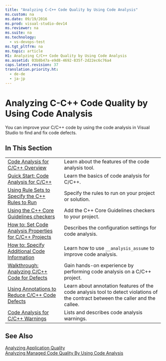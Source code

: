 ```yaml
---
title: "Analyzing C-C++ Code Quality by Using Code Analysis"
ms.custom: na
ms.date: 09/19/2016
ms.prod: visual-studio-dev14
ms.reviewer: na
ms.suite: na
ms.technology: 
  - vs-devops-test
ms.tgt_pltfrm: na
ms.topic: article
H1: Analyzing C/C++ Code Quality by Using Code Analysis
ms.assetid: 03b8b47a-e9d8-4692-835f-2d22ec6c76a4
caps.latest.revision: 37
translation.priority.ht: 
  - de-de
  - ja-jp
---
```

# Analyzing C-C++ Code Quality by Using Code Analysis
You can improve your C/C++ code by using the code analysis in Visual Studio to find and fix code defects.  
  
## In This Section  
  
|||  
|-|-|  
|[Code Analysis for C/C++ Overview](../vs140/Code-Analysis-for-C-C---Overview.md)|Learn about the features of the code analysis tool.|  
|[Quick Start: Code Analysis for C/C++](../vs140/Quick-Start--Code-Analysis-for-C-C--.md)|Learn the basics of code analysis for C/C++.|  
|[Using Rule Sets to Specify the C++ Rules to Run](../vs140/Using-Rule-Sets-to-Specify-the-C---Rules-to-Run.md)|Specify the rules to run on your project or solution.|  
|[Using the C++ Core Guidelines checkers](../vs140/Using-the-C---Core-Guidelines-checkers.md)|Add the C++ Core Guidelines checkers to your project.|  
|[How to: Set Code Analysis Properties for C/C++ Projects](../vs140/How-to--Set-Code-Analysis-Properties-for-C-C---Projects.md)|Describes the configuration settings for code analysis.|  
|[How to: Specify Additional Code Information](../vs140/How-to--Specify-Additional-Code-Information-by-Using-__analysis_assume.md)|Learn how to use `__analysis_assume` to improve code analysis.|  
|[Walkthrough: Analyzing C/C++ Code for Defects](../vs140/Walkthrough--Analyzing-C-C---Code-for-Defects.md)|Gain hands-on experience by performing code analysis on a C/C++ project.|  
|[Using Annotations to Reduce C/C++ Code Defects](../vs140/Using-SAL-Annotations-to-Reduce-C-C---Code-Defects.md)|Learn about annotation features of the code analysis tool to detect violations of the contract between the caller and the callee.|  
|[Code Analysis for C/C++ Warnings](../vs140/Code-Analysis-for-C-C---Warnings.md)|Lists and describes code analysis warnings.|  
  
## See Also  
 [Analyzing Application Quality](../vs140/Analyzing-Application-Quality-by-Using-Code-Analysis-Tools.md)   
 [Analyzing Managed Code Quality By Using Code Analysis](../vs140/Analyzing-Managed-Code-Quality-by-Using-Code-Analysis.md)